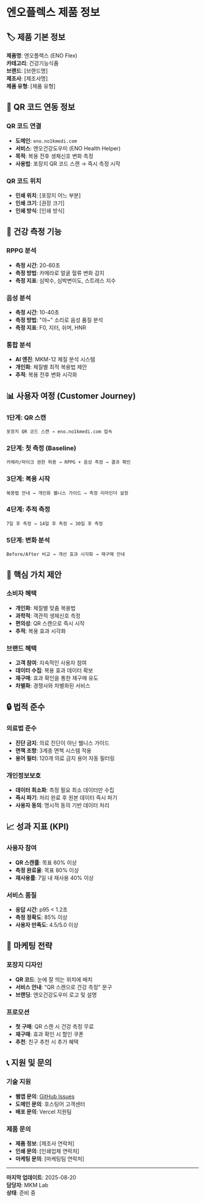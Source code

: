 # 엔오플렉스 제품 정보

## 🏷️ **제품 기본 정보**

**제품명**: 엔오플렉스 (ENO Flex)  
**카테고리**: 건강기능식품  
**브랜드**: [브랜드명]  
**제조사**: [제조사명]  
**제품 유형**: [제품 유형]

## 📱 **QR 코드 연동 정보**

### **QR 코드 연결**
- **도메인**: `eno.no1kmedi.com`
- **서비스**: 엔오건강도우미 (ENO Health Helper)
- **목적**: 복용 전후 생체신호 변화 측정
- **사용법**: 포장지 QR 코드 스캔 → 즉시 측정 시작

### **QR 코드 위치**
- **인쇄 위치**: [포장지 어느 부분]
- **인쇄 크기**: [권장 크기]
- **인쇄 방식**: [인쇄 방식]

## 🔬 **건강 측정 기능**

### **RPPG 분석**
- **측정 시간**: 20-60초
- **측정 방법**: 카메라로 얼굴 혈류 변화 감지
- **측정 지표**: 심박수, 심박변이도, 스트레스 지수

### **음성 분석**
- **측정 시간**: 10-40초
- **측정 방법**: "아~" 소리로 음성 품질 분석
- **측정 지표**: F0, 지터, 쉬머, HNR

### **통합 분석**
- **AI 엔진**: MKM-12 체질 분석 시스템
- **개인화**: 체질별 최적 복용법 제안
- **추적**: 복용 전후 변화 시각화

## 📊 **사용자 여정 (Customer Journey)**

### **1단계: QR 스캔**
```
포장지 QR 코드 스캔 → eno.no1kmedi.com 접속
```

### **2단계: 첫 측정 (Baseline)**
```
카메라/마이크 권한 허용 → RPPG + 음성 측정 → 결과 확인
```

### **3단계: 복용 시작**
```
복용법 안내 → 개인화 웰니스 가이드 → 측정 리마인더 설정
```

### **4단계: 추적 측정**
```
7일 후 측정 → 14일 후 측정 → 30일 후 측정
```

### **5단계: 변화 분석**
```
Before/After 비교 → 개선 효과 시각화 → 재구매 안내
```

## 🎯 **핵심 가치 제안**

### **소비자 혜택**
- **개인화**: 체질별 맞춤 복용법
- **과학적**: 객관적 생체신호 측정
- **편의성**: QR 스캔으로 즉시 시작
- **추적**: 복용 효과 시각화

### **브랜드 혜택**
- **고객 참여**: 지속적인 사용자 참여
- **데이터 수집**: 복용 효과 데이터 확보
- **재구매**: 효과 확인을 통한 재구매 유도
- **차별화**: 경쟁사와 차별화된 서비스

## 🔒 **법적 준수**

### **의료법 준수**
- **진단 금지**: 의료 진단이 아닌 웰니스 가이드
- **면책 조항**: 3계층 면책 시스템 적용
- **용어 필터**: 120개 의료 금지 용어 자동 필터링

### **개인정보보호**
- **데이터 최소화**: 측정 필요 최소 데이터만 수집
- **즉시 파기**: 처리 완료 후 원본 데이터 즉시 파기
- **사용자 동의**: 명시적 동의 기반 데이터 처리

## 📈 **성과 지표 (KPI)**

### **사용자 참여**
- **QR 스캔률**: 목표 60% 이상
- **측정 완료율**: 목표 80% 이상
- **재사용률**: 7일 내 재사용 40% 이상

### **서비스 품질**
- **응답 시간**: p95 < 1.2초
- **측정 정확도**: 85% 이상
- **사용자 만족도**: 4.5/5.0 이상

## 🚀 **마케팅 전략**

### **포장지 디자인**
- **QR 코드**: 눈에 잘 띄는 위치에 배치
- **서비스 안내**: "QR 스캔으로 건강 측정" 문구
- **브랜딩**: 엔오건강도우미 로고 및 설명

### **프로모션**
- **첫 구매**: QR 스캔 시 건강 측정 무료
- **재구매**: 효과 확인 시 할인 쿠폰
- **추천**: 친구 추천 시 추가 혜택

## 📞 **지원 및 문의**

### **기술 지원**
- **웹앱 문의**: [GitHub Issues](https://github.com/mkmlab-hq/eno-health-helper/issues)
- **도메인 문의**: 호스팅어 고객센터
- **배포 문의**: Vercel 지원팀

### **제품 문의**
- **제품 정보**: [제조사 연락처]
- **인쇄 문의**: [인쇄업체 연락처]
- **마케팅 문의**: [마케팅팀 연락처]

---

**마지막 업데이트**: 2025-08-20  
**담당자**: MKM Lab  
**상태**: 준비 중 